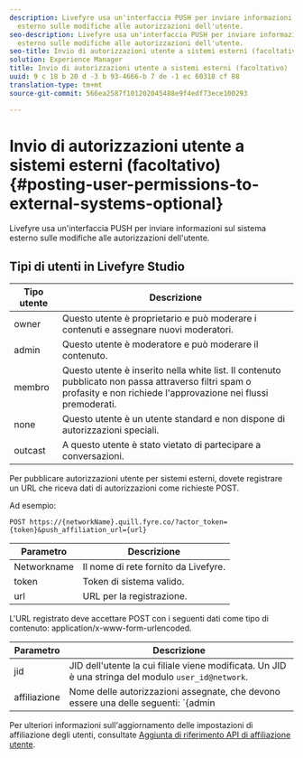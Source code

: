 ```yaml
---
description: Livefyre usa un'interfaccia PUSH per inviare informazioni sul sistema
  esterno sulle modifiche alle autorizzazioni dell'utente.
seo-description: Livefyre usa un'interfaccia PUSH per inviare informazioni sul sistema
  esterno sulle modifiche alle autorizzazioni dell'utente.
seo-title: Invio di autorizzazioni utente a sistemi esterni (facoltativo)
solution: Experience Manager
title: Invio di autorizzazioni utente a sistemi esterni (facoltativo)
uuid: 9 c 18 b 20 d -3 b 93-4666-b 7 de -1 ec 60318 cf 88
translation-type: tm+mt
source-git-commit: 566ea2587f101202045488e9f4edf73ece100293

---
```



# Invio di autorizzazioni utente a sistemi esterni (facoltativo){#posting-user-permissions-to-external-systems-optional}

Livefyre usa un'interfaccia PUSH per inviare informazioni sul sistema esterno sulle modifiche alle autorizzazioni dell'utente.

## Tipi di utenti in Livefyre Studio

| Tipo utente | Descrizione |
|--- |--- |
| owner | Questo utente è proprietario e può moderare i contenuti e assegnare nuovi moderatori. |
| admin | Questo utente è moderatore e può moderare il contenuto. |
| membro | Questo utente è inserito nella white list. Il contenuto pubblicato non passa attraverso filtri spam o profasity e non richiede l'approvazione nei flussi premoderati. |
| none | Questo utente è un utente standard e non dispone di autorizzazioni speciali. |
| outcast | A questo utente è stato vietato di partecipare a conversazioni. |

Per pubblicare autorizzazioni utente per sistemi esterni, dovete registrare un URL che riceva dati di autorizzazioni come richieste POST.

Ad esempio:

```
POST https://{networkName}.quill.fyre.co/?actor_token={token}&push_affiliation_url={url}
```

| Parametro | Descrizione |
|--- |--- |
| Networkname | Il nome di rete fornito da Livefyre. |
| token | Token di sistema valido. |
| url | URL per la registrazione. |

L'URL registrato deve accettare POST con i seguenti dati come tipo di contenuto: application/x-www-form-urlencoded.

| Parametro | Descrizione |
|--- |--- |
| jid | JID dell'utente la cui filiale viene modificata. Un JID è una stringa del modulo `user_id@network`. |
| affiliazione | Nome delle autorizzazioni assegnate, che devono essere una delle seguenti: `{admin | member | none | outcast | owner}` |

Per ulteriori informazioni sull'aggiornamento delle impostazioni di affiliazione degli utenti, consultate [Aggiunta di riferimento API di affiliazione utente](https://api.livefyre.com/docs/apis/by-category/user-management#operation=urn:livefyre:apis:quill:operations:api:v3.0:affiliation:add:method=post).
